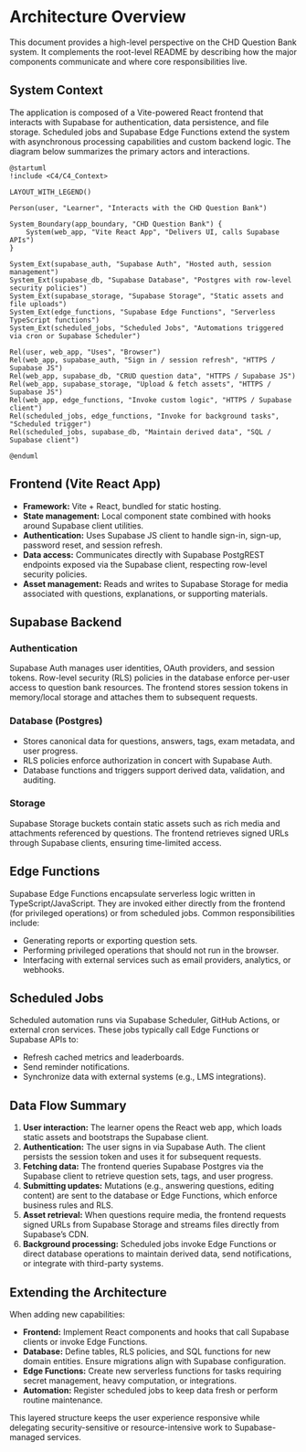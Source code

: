 # Architecture Overview

This document provides a high-level perspective on the CHD Question Bank system. It complements the root-level README by describing how the major components communicate and where core responsibilities live.

## System Context

The application is composed of a Vite-powered React frontend that interacts with Supabase for authentication, data persistence, and file storage. Scheduled jobs and Supabase Edge Functions extend the system with asynchronous processing capabilities and custom backend logic. The diagram below summarizes the primary actors and interactions.

```plantuml
@startuml
!include <C4/C4_Context>

LAYOUT_WITH_LEGEND()

Person(user, "Learner", "Interacts with the CHD Question Bank")

System_Boundary(app_boundary, "CHD Question Bank") {
    System(web_app, "Vite React App", "Delivers UI, calls Supabase APIs")
}

System_Ext(supabase_auth, "Supabase Auth", "Hosted auth, session management")
System_Ext(supabase_db, "Supabase Database", "Postgres with row-level security policies")
System_Ext(supabase_storage, "Supabase Storage", "Static assets and file uploads")
System_Ext(edge_functions, "Supabase Edge Functions", "Serverless TypeScript functions")
System_Ext(scheduled_jobs, "Scheduled Jobs", "Automations triggered via cron or Supabase Scheduler")

Rel(user, web_app, "Uses", "Browser")
Rel(web_app, supabase_auth, "Sign in / session refresh", "HTTPS / Supabase JS")
Rel(web_app, supabase_db, "CRUD question data", "HTTPS / Supabase JS")
Rel(web_app, supabase_storage, "Upload & fetch assets", "HTTPS / Supabase JS")
Rel(web_app, edge_functions, "Invoke custom logic", "HTTPS / Supabase client")
Rel(scheduled_jobs, edge_functions, "Invoke for background tasks", "Scheduled trigger")
Rel(scheduled_jobs, supabase_db, "Maintain derived data", "SQL / Supabase client")

@enduml
```

## Frontend (Vite React App)

- **Framework:** Vite + React, bundled for static hosting.
- **State management:** Local component state combined with hooks around Supabase client utilities.
- **Authentication:** Uses Supabase JS client to handle sign-in, sign-up, password reset, and session refresh.
- **Data access:** Communicates directly with Supabase PostgREST endpoints exposed via the Supabase client, respecting row-level security policies.
- **Asset management:** Reads and writes to Supabase Storage for media associated with questions, explanations, or supporting materials.

## Supabase Backend

### Authentication

Supabase Auth manages user identities, OAuth providers, and session tokens. Row-level security (RLS) policies in the database enforce per-user access to question bank resources. The frontend stores session tokens in memory/local storage and attaches them to subsequent requests.

### Database (Postgres)

- Stores canonical data for questions, answers, tags, exam metadata, and user progress.
- RLS policies enforce authorization in concert with Supabase Auth.
- Database functions and triggers support derived data, validation, and auditing.

### Storage

Supabase Storage buckets contain static assets such as rich media and attachments referenced by questions. The frontend retrieves signed URLs through Supabase clients, ensuring time-limited access.

## Edge Functions

Supabase Edge Functions encapsulate serverless logic written in TypeScript/JavaScript. They are invoked either directly from the frontend (for privileged operations) or from scheduled jobs. Common responsibilities include:

- Generating reports or exporting question sets.
- Performing privileged operations that should not run in the browser.
- Interfacing with external services such as email providers, analytics, or webhooks.

## Scheduled Jobs

Scheduled automation runs via Supabase Scheduler, GitHub Actions, or external cron services. These jobs typically call Edge Functions or Supabase APIs to:

- Refresh cached metrics and leaderboards.
- Send reminder notifications.
- Synchronize data with external systems (e.g., LMS integrations).

## Data Flow Summary

1. **User interaction:** The learner opens the React web app, which loads static assets and bootstraps the Supabase client.
2. **Authentication:** The user signs in via Supabase Auth. The client persists the session token and uses it for subsequent requests.
3. **Fetching data:** The frontend queries Supabase Postgres via the Supabase client to retrieve question sets, tags, and user progress.
4. **Submitting updates:** Mutations (e.g., answering questions, editing content) are sent to the database or Edge Functions, which enforce business rules and RLS.
5. **Asset retrieval:** When questions require media, the frontend requests signed URLs from Supabase Storage and streams files directly from Supabase’s CDN.
6. **Background processing:** Scheduled jobs invoke Edge Functions or direct database operations to maintain derived data, send notifications, or integrate with third-party systems.

## Extending the Architecture

When adding new capabilities:

- **Frontend:** Implement React components and hooks that call Supabase clients or invoke Edge Functions.
- **Database:** Define tables, RLS policies, and SQL functions for new domain entities. Ensure migrations align with Supabase configuration.
- **Edge Functions:** Create new serverless functions for tasks requiring secret management, heavy computation, or integrations.
- **Automation:** Register scheduled jobs to keep data fresh or perform routine maintenance.

This layered structure keeps the user experience responsive while delegating security-sensitive or resource-intensive work to Supabase-managed services.
